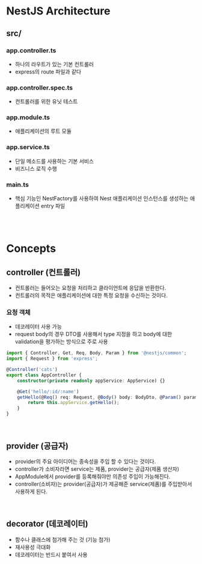 # NestJS Architecture

## src/

### app.controller.ts

-   하나의 라우트가 있는 기본 컨트롤러
-   express의 route 파일과 같다

### app.controller.spec.ts

-   컨트롤러를 위한 유닛 테스트

### app.module.ts

-   애플리케이션의 루트 모듈

### app.service.ts

-   단일 메소드를 사용하는 기본 서비스
-   비즈니스 로직 수행

### main.ts

-   핵심 기능인 NestFactory를 사용하여 Nest 애플리케이션 인스턴스를 생성하는 애플리케이션 entry 파일

<br>
<br>

# Concepts

## controller (컨트롤러)

-   컨트롤러는 들어오는 요청을 처리하고 클라이언트에 응답을 반환한다.
-   컨트롤러의 목적은 애플리케이션에 대한 특정 요청을 수신하는 것이다.

### 요청 객체

-   데코레이터 사용 가능
-   request body의 경우 DTO를 사용해서 type 지정을 하고 body에 대한 validation을 평가하는 방식으로 주로 사용

```ts
import { Controller, Get, Req, Body, Param } from '@nestjs/common';
import { Request } from 'express';

@Controller('cats')
export class AppController {
    constructor(private readonly appService: AppService) {}

    @Get('hello/:id/:name')
    getHello(@Req() req: Request, @Body() body: BodyDto, @Param() param: { id: string; name: string }): string {
        return this.appService.getHello();
    }
}
```

<br>

## provider (공급자)

-   provider의 주요 아이디어는 종속성을 주입 할 수 있다는 것이다.
-   controller가 소비자라면 service는 제품, provider는 공급자(제품 생산자)
-   AppModule에서 provider를 등록해줘야만 의존성 주입이 가능해진다.
-   controller(소비자)는 provider(공급자)가 제공해준 service(제품)를 주입받아서 사용하게 된다.

<br>

## decorator (데코레이터)

-   함수나 클래스에 첨가해 주는 것 (기능 첨가)
-   재사용성 극대화
-   데코레이터는 반드시 붙여서 사용
